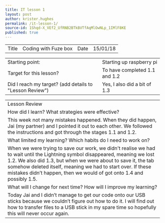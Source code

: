 ```yaml
---
title: IT lesson 1
layout: post
author: krister.hughes
permalink: /it-lesson-1/
source-id: 1Shqd-X_VEf2_UfRNB2BTkBVTfAqMlOwNLp_1IMlF8KE
published: true
---
```

<table>
  <tr>
    <td>Title</td>
    <td>Coding with Fuze box</td>
    <td>Date</td>
    <td>15/01/18</td>
  </tr>
</table>


<table>
  <tr>
    <td>Starting point:</td>
    <td>Starting up raspberry pi </td>
  </tr>
  <tr>
    <td>Target for this lesson?</td>
    <td>To have completed 1.1 and 1.2</td>
  </tr>
  <tr>
    <td>Did I reach my target? 
(add details to "Lesson Review")</td>
    <td> Yes, I also did a bit of 1.3</td>
  </tr>
</table>


<table>
  <tr>
    <td>Lesson Review</td>
  </tr>
  <tr>
    <td>How did I learn? What strategies were effective? </td>
  </tr>
  <tr>
    <td>This week not many mistakes happened. When they did happen, Jai (my partner) and I pointed it out to each other. We followed the instructions and got through the stages 1.1 and 1.2.</td>
  </tr>
  <tr>
    <td>What limited my learning? Which habits do I need to work on? </td>
  </tr>
  <tr>
    <td>When we were trying to save our work, we didn't realise we had to wait until the Lightning symbol disappeared, meaning we lost 1.2. We also did 1.3, but when we were about to save it, the tab somehow deleted itself, meaning we had to start over. If these mistakes didn’t happen, then we would of got onto 1.4 and possibly 1.5.</td>
  </tr>
  <tr>
    <td>What will I change for next time? How will I improve my learning?</td>
  </tr>
  <tr>
    <td>Today Jai and I didn’t manage to get our code onto our USB sticks because we couldn’t figure out how to do it. I will find out how to transfer files to a USB stick in my spare time so hopefully this will never occur again.</td>
  </tr>
</table>


